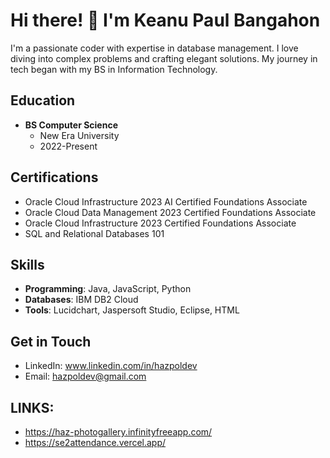 # Hi there! 👋 I'm Keanu Paul Bangahon

I'm a passionate coder with expertise in database management. I love diving into complex problems and crafting elegant solutions. My journey in tech began with my BS in Information Technology.

## Education
- **BS Computer Science**
  - New Era University
  - 2022-Present

## Certifications
- Oracle Cloud Infrastructure 2023 AI Certified Foundations Associate
- Oracle Cloud Data Management 2023 Certified Foundations Associate
- Oracle Cloud Infrastructure 2023 Certified Foundations Associate
- SQL and Relational Databases 101

## Skills
- **Programming**: Java, JavaScript, Python
- **Databases**: IBM DB2 Cloud
- **Tools**: Lucidchart, Jaspersoft Studio, Eclipse, HTML

## Get in Touch
- LinkedIn: www.linkedin.com/in/hazpoldev
- Email: hazpoldev@gmail.com

## LINKS:
- https://haz-photogallery.infinityfreeapp.com/
- https://se2attendance.vercel.app/
